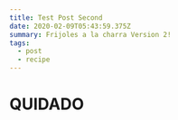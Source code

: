 ```yaml
---
title: Test Post Second
date: 2020-02-09T05:43:59.375Z
summary: Frijoles a la charra Version 2!
tags:
  - post
  - recipe
---
```

# QUIDADO
